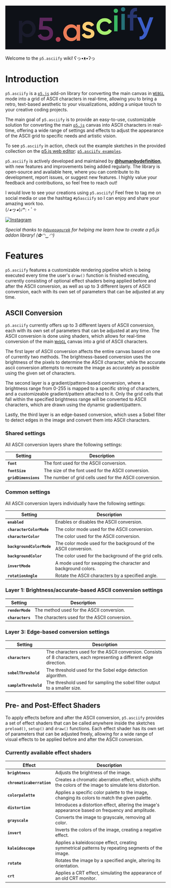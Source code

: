 <p align="center">
  <img src="https://github.com/humanbydefinition/p5.asciify/raw/main/repo_assets/p5.asciify.animated-logo.gif" />
</p>

Welcome to the `p5.asciify` wiki! ʕっ•ᴥ•ʔっ

# Introduction

`p5.asciify` is a [`p5.js`](https://p5js.org/) add-on library for converting the main canvas in [`WEBGL`](https://p5js.org/reference/p5/WEBGL/) mode into a grid of ASCII characters in real-time, allowing you to bring a retro, text-based aesthetic to your visualizations, adding a unique touch to your creative coding projects.

The main goal of `p5.asciify` is to provide an easy-to-use, customizable solution for converting the main [`p5.js`](https://p5js.org/) canvas into ASCII characters in real-time, offering a wide range of settings and effects to adjust the appearance of the ASCII grid to specific needs and artistic vision.

To see `p5.asciify` in action, check out the example sketches in the provided collection on the [p5.js web editor](https://editor.p5js.org/): 
[`p5.asciify examples`](https://editor.p5js.org/humanbydefinition/collections/DUa3pcJqn).

`p5.asciify` is actively developed and maintained by [**@humanbydefinition**](https://github.com/humanbydefinition), with new features and improvements being added regularly. The library is open-source and available here, where you can contribute to its development, report issues, or suggest new features. I highly value your feedback and contributions, so feel free to reach out!

I would love to see your creations using `p5.asciify`! Feel free to tag me on social media or use the hashtag `#p5asciify` so I can enjoy and share your amazing work too.  
(ﾉ◕ヮ◕)ﾉ*:・ﾟ✧ 

[![Instagram](https://img.shields.io/badge/Instagram-lightgrey?style=social&logo=instagram)](https://www.instagram.com/humanbydefinition/)

*Special thanks to [`@davepagurek`](https://github.com/davepagurek) for helping me learn how to create a p5.js addon library! (✿◠‿◠)*

# Features

`p5.asciify` features a customizable rendering pipeline which is being executed every time the user's `draw()` function is finished executing, currently consisting of optional effect shaders being applied before and after the ASCII conversion, as well as up to 3 different layers of ASCII conversion, each with its own set of parameters that can be adjusted at any time.

## ASCII Conversion

`p5.asciify` currently offers up to 3 different layers of ASCII conversion, each with its own set of parameters that can be adjusted at any time. The ASCII conversion is done using shaders, which allows for real-time conversion of the main [`WebGL`](https://en.wikipedia.org/wiki/WebGL) canvas into a grid of ASCII characters.

The first layer of ASCII conversion affects the entire canvas based on one of currently two methods. The brightness-based conversion uses the brightness of the pixels to determine the ASCII character, while the accurate ascii conversion attempts to recreate the image as accurately as possible using the given set of characters.

The second layer is a gradient/pattern-based conversion, where a brightness range from 0-255 is mapped to a specific string of characters, and a customizeable gradient/pattern attached to it. Only the grid cells that fall within the specified brightness range will be converted to ASCII characters, which are drawn using the dynamic gradient/pattern.

Lastly, the third layer is an edge-based conversion, which uses a Sobel filter to detect edges in the image and convert them into ASCII characters.

### Shared settings

All ASCII conversion layers share the following settings:

| Setting          | Description                                                                                          |
|------------------|------------------------------------------------------------------------------------------------------|
| **`font`**         | The font used for the ASCII conversion.                                                              |
| **`fontSize`**     | The size of the font used for the ASCII conversion.                                                  |
| **`gridDimensions`**     | The number of grid cells used for the ASCII conversion.                                              |

### Common settings

All ASCII conversion layers individually have the following settings:

| Setting          | Description                                                                                          |
|------------------|------------------------------------------------------------------------------------------------------|
| **`enabled`**      | Enables or disables the ASCII conversion.                                                           |
| **`characterColorMode`** | The color mode used for the ASCII conversion.                                                       |
| **`characterColor`** | The color used for the ASCII conversion.                                                            |
| **`backgroundColorMode`** | The color mode used for the background of the ASCII conversion.                                     |
| **`backgroundColor`** | The color used for the background of the grid cells.                                                |
| **`invertMode`**   | A mode used for swapping the character and background colors.                                       |
| **`rotationAngle`** | Rotate the ASCII characters by a specified angle.                                                   |

### Layer 1: Brightness/accurate-based ASCII conversion settings
| Setting          | Description                                                                                          |
|------------------|------------------------------------------------------------------------------------------------------|
| **`renderMode`**   | The method used for the ASCII conversion.                                                           |
| **`characters`**   | The characters used for the ASCII conversion.                                                       |

### Layer 3: Edge-based conversion settings

| Setting          | Description                                                                                          |
|------------------|------------------------------------------------------------------------------------------------------|
| **`characters`**   | The characters used for the ASCII conversion. Consists of 8 characters, each representing a different edge direction. |
| **`sobelThreshold`** | The threshold used for the Sobel edge detection algorithm.                                           |
| **`sampleThreshold`** | The threshold used for sampling the sobel filter output to a smaller size.

## Pre- and Post-Effect Shaders

To apply effects before and after the ASCII conversion, `p5.asciify` provides a set of effect shaders that can be called anywhere inside the sketches `preload()`, `setup()` and `draw()` functions. Each effect shader has its own set of parameters that can be adjusted freely, allowing for a wide range of visual effects to be applied before and after the ASCII conversion.

### Currently available effect shaders
| Effect                | Description                                                                                          |
|-----------------------|-------------------------------------------------------------------------------------------------|
| **`brightness`**        | Adjusts the brightness of the image.                                                                 |
| **`chromaticaberration`** | Creates a chromatic aberration effect, which shifts the colors of the image to simulate lens distortion. |
| **`colorpalette`**     | Applies a specific color palette to the image, changing its colors to match the given palette.          |
| **`distortion`**        | Introduces a distortion effect, altering the image's appearance based on frequency and amplitude.       |
| **`grayscale`**         | Converts the image to grayscale, removing all color.                                                    |
| **`invert`**            | Inverts the colors of the image, creating a negative effect.                                            |
| **`kaleidoscope`**      | Applies a kaleidoscope effect, creating symmetrical patterns by repeating segments of the image.        |
| **`rotate`**            | Rotates the image by a specified angle, altering its orientation.                                        |
| **`crt`**               | Applies a CRT effect, simulating the appearance of an old CRT monitor.                                  |